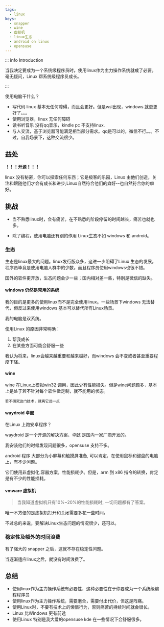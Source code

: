 ```yaml
---
tags:
  - linux
keys:
  - snapper
  - wine
  - 虚拟机
  - linux生态
  - android on linux
  - opensuse
---
```


::: info Introduction

当我决定要成为一个系统级程序员时，使用linux作为主力操作系统就成了必要。
毫无疑问，Linux 帮系统级程序员成长。

:::

使用电脑干什么？

- 写代码 linux 基本无任何障碍，而且会更好。但是wsl出现，windows 就更更好了。。。
- 使用浏览器，linux 无任何障碍
- 读书听音乐  没有qq音乐，kindle pc 不支持linux.
- 与人交流，基于浏览器可能满足相当部分需求。qq是可以的，微信不行。。。不过，自我场景下，这种交流很少。

## 益处

**！！！开源！！！**

linux 没有秘密，你可以探索任何东西；它是极客的乐园，Linux 由他们创造，关注和跟随他们才会有成长和进步;Linux自然符合他们的癖好--也自然符合你的癖好。

## 挑战

- 当不熟悉linux时，会有痛苦，在不熟悉的阶段停留的时间越长，痛苦也就也多。

- 除了编程，使用电脑还有别的作用 Linux生态不如 windows 和 android。

### 生态

生态是linux最大的问题。linux发行版众多，这进一步阻碍了Linux 生态的发展。程序员毕竟是使用电脑人群中的少数，而且程序员使用windows也很不错。

国外的软件更开放，生态问题会少一些；国内相对差一些，特别是微信的缺失。

#### windows 仍然是常用的系统

我的目的是更多的使用linux而不是完全使用linux。一些场景下windows 无法替代，但反过来使用windows 基本可以替代所有Linux场景。

我的电脑是双系统。

使用Linux 的原因非常明确：

1. 帮我成长
2. 在某些方面可能会舒服一些

我认为将来，linux会越来越重要和越来越好，而windows 会不变或者甚至重要程度下降。

#### wine

wine 在Linux上模拟win32 调用，因此少有性能损失。但是wine问题颇多，基本上是处于若不针对每个软件做定制，就不能用的状态。

`若不研究这门技术，就离它远一点`

#### waydroid 卓懿

在Linux 上跑安卓程序？ 

waydroid 是一个开源的解决方案，卓懿 是国内一家厂商开发的。

我安装他们的时候发现问题很多，opensuse 支持不多。

android 程序 大部分为小屏幕和触摸屏准备, 可以肯定，在使用鼠标和键盘的电脑上，有不少问题。

它们使用非虚拟化,容器方案，性能损耗少。但是，arm 到 x86 指令的转换，肯定是有不少的性能损耗。


#### vmware 虚拟机

> 当我知道虚拟机只有10%~20%的性能损耗时, 一切问题都有了答案。

唯一不方便的是虚拟机打开和关闭需要多花一些时间。

不过总的来说，要解决Linux生态问题的情况很少，还可以。

### 稳定性及额外的时间浪费

有了强大的 snapper 之后，这就不存在稳定性问题。

当逐渐适应linux之后，就没有时间浪费了。

## 总结

- 使用linux作为主力操作系统有必要性，这种必要性在于你要成为一个系统级编程程序员
- 使用linux作为主力操作系统，需要磨合，需要付出代价，但这是阵痛。
- 使用Linux时，不要有技术上的懒惰行为，否则痛苦的持续时间就会很长。
- Linux 比Windows 更有前途
- 使用Linux 特别是我大爱的opensuse kde 在一些情况下会舒服很多。
